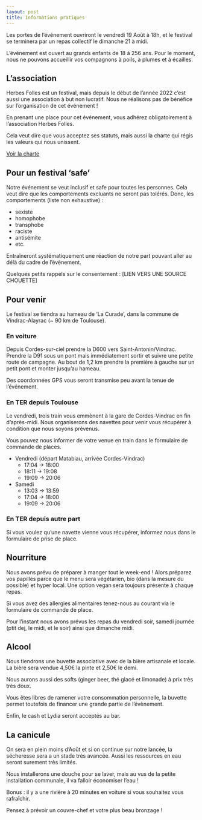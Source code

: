 ```yaml
---
layout: post
title: Informations pratiques
---
```


Les portes de l’événement ouvriront le vendredi 19 Août à 18h, et le festival se terminera par un repas collectif le dimanche 21 à midi.

L’évènement est ouvert au grands enfants de 18 à 256 ans. Pour le moment, nous ne pouvons accueillir vos compagnons à poils, à plumes et à écailles.

## L’association

Herbes Folles est un festival, mais depuis le début de l’année 2022 c’est aussi une association à but non lucratif. Nous ne réalisons pas de bénéfice sur l’organisation de cet événement !

En prenant une place pour cet événement, vous adhérez obligatoirement à l’association Herbes Folles.

Cela veut dire que vous acceptez ses statuts, mais aussi la charte qui régis les valeurs qui nous unissent.

[Voir la charte](charte.html)

## Pour un festival ‘safe’

Notre événement se veut inclusif et safe pour toutes les personnes. Cela veut dire que les comportements excluants ne seront pas tolérés. Donc, les comportements (liste non exhaustive) :

- sexiste
- homophobe
- transphobe
- raciste
- antisémite
- etc.

Entraîneront systématiquement une réaction de notre part pouvant aller au délà du cadre de l’évènement.

Quelques petits rappels sur le consentement : [LIEN VERS UNE SOURCE CHOUETTE]

## Pour venir

Le festival se tiendra au hameau de ‘La Curade’, dans la commune de Vindrac-Alayrac (~ 90 km de Toulouse).

### En voiture

Depuis Cordes-sur-ciel prendre la D600 vers Saint-Antonin/Vindrac. Prendre la D91 sous un pont mais immédiatement sortir et suivre une petite route de campagne. Au bout de 1,2 km prendre la première à gauche sur un petit pont et monter jusqu’au hameau.

Des coordonnées GPS vous seront transmise peu avant la tenue de l’événement.

### En TER depuis Toulouse

Le vendredi, trois train vous emmènent à la gare de Cordes-Vindrac en fin d’après-midi. Nous organiserons des navettes pour venir vous récupérer à condition que nous soyons prévenus.

Vous pouvez nous informer de votre venue en train dans le formulaire de commande de places.

- Vendredi (départ Matabiau, arrivée Cordes-Vindrac)
    - 17:04 → 18:00
    - 18:11 → 19:08
    - 19:09 → 20:06
- Samedi
    - 13:03 → 13:59
    - 17:04 → 18:00
    - 19:09 → 20:06

### En TER depuis autre part

Si vous voulez qu’une navette vienne vous récupérer, informez nous dans le formulaire de prise de place. 

## Nourriture

Nous avons prévu de préparer à manger tout le week-end ! Alors préparez vos papilles parce que le menu sera végétarien, bio (dans la mesure du possible) et hyper local. Une option vegan sera toujours présente à chaque repas.

Si vous avez des allergies alimentaires tenez-nous au courant via le formulaire de commande de place.

Pour l’instant nous avons prévus les repas du vendredi soir, samedi journée (ptit dej, le midi, et le soir) ainsi que dimanche midi.

## Alcool

Nous tiendrons une buvette associative avec de la bière artisanale et locale. La bière sera vendue 4,50€ la pinte et 2,50€ le demi.

Nous aurons aussi des softs (ginger beer, thé glacé et limonade) à prix très très doux.

Vous êtes libres de ramener votre consommation personnelle, la buvette permet toutefois de financer une grande partie de l’évènement.

Enfin, le cash et Lydia seront acceptés au bar.

## La canicule

On sera en plein moins d’Août et si on continue sur notre lancée, la sécheresse sera a un stade très avancée. Aussi les ressources en eau seront surement très limités.

Nous installerons une douche pour se laver, mais au vus de la petite installation communale, il va falloir économiser l’eau !

Bonus : il y a une rivière à 20 minutes en voiture si vous souhaitez vous rafraîchir.

Pensez à prévoir un couvre-chef et votre plus beau bronzage !
